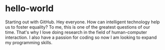 # hello-world
Starting out with GitHub.
Hey everyone. How can intelligent technology help us to foster equality? To me, this is one of the greatest questions of our time. 
That's why I love doing research in the field of human-computer interaction. I also have a passion for coding so now I am looking to expand my programming skills. 

